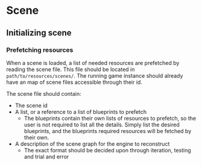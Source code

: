 # Scene
## Initializing scene
### Prefetching resources
When a scene is loaded, a list of needed resources are prefetched by reading the scene file. This file should be located in `path/to/resources/scenes/`.  The running game instance should already have an map of scene files accessible through their id.

The scene file should contain:
* The scene id
* A list, or a reference to a list of blueprints to prefetch
  * The blueprints contain their own lists of resources to prefetch, so the user is not required to list all the details. Simply list the desired blueprints, and the blueprints required resources will be fetched by their own.
* A description of the scene graph for the engine to reconstruct
  * The exact format should be decided upon through iteration, testing and trial and error